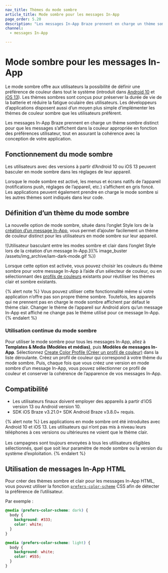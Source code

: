 ```yaml
---
nav_title: Thèmes du mode sombre
article_title: Mode sombre pour les messages In-App
page_order: 5.20
description: "Les messages In-App Braze prennent en charge un thème sombre distinct pour que les messages s’affichent dans la couleur appropriée en fonction des préférences utilisateur, tout en assurant la cohérence avec la conception de votre application."
channel:
  - messages In-App

---
```


# Mode sombre pour les messages In-App

Le mode sombre offre aux utilisateurs la possibilité de définir une préférence de couleur dans tout le système (introduit dans [Android 10](https://developer.android.com/guide/topics/ui/look-and-feel/darktheme) et [iOS 13](https://developer.apple.com/documentation/appkit/supporting_dark_mode_in_your_interface/)). Les thèmes sombres sont conçus pour préserver la durée de vie de la batterie et réduire la fatigue oculaire des utilisateurs. Les développeurs d’applications disposent aussi d’un moyen plus simple d’implémenter les thèmes de couleur sombre que les utilisateurs préfèrent.

Les messages In-App Braze prennent en charge un thème sombre distinct pour que les messages s’affichent dans la couleur appropriée en fonction des préférences utilisateur, tout en assurant la cohérence avec la conception de votre application.

## Fonctionnement du mode sombre

Les utilisateurs avec des versions à partir d’Android 10 ou iOS 13 peuvent basculer en mode sombre dans les réglages de leur appareil.

Lorsque le mode sombre est activé, les menus et écrans natifs de l’appareil (notifications push, réglages de l’appareil, etc.) s’affichent en gris foncé. Les applications peuvent également prendre en charge le mode sombre si les autres thèmes sont indiqués dans leur code.

## Définition d’un thème du mode sombre

La nouvelle option de mode sombre, située dans l’onglet Style lors de la [création d’un message In-App]({{site.baseurl}}/user_guide/message_building_by_channel/in-app_messages/create/), vous permet d’ajouter facilement un thème de couleur distinct pour les utilisateurs en mode sombre sur leur appareil.

![Utilisateur basculant entre les modes sombre et clair dans l’onglet Style lors de la création d’un message In-App.]({% image_buster /assets/img_archive/iam-dark-mode.gif %})

Lorsque cette option est activée, vous pouvez choisir les couleurs du thème sombre pour votre message In-App à l’aide d’un sélecteur de couleur, ou en sélectionnant des [profils de couleurs][2] existants pour réutiliser les thèmes clair et sombre existants.

{% alert note %}
Vous pouvez utiliser cette fonctionnalité même si votre application n’offre pas son propre thème sombre. Toutefois, les appareils qui ne prennent pas en charge le mode sombre affichent par défaut le thème clair. Changer le thème de l’appareil sur Android alors qu’un message In-App est affiché ne change pas le thème utilisé pour ce message In-App.
{% endalert %}

### Utilisation continue du mode sombre

Pour utiliser le mode sombre pour tous les messages In-App, allez à **Templates & Media (Modèles et médias)**, puis **Modèles de messages In-App**. Sélectionnez [Create Color Profile (Créer un profil de couleur)][2] dans la liste déroulante. Créez un profil de couleur qui correspond à votre thème du mode sombre. Puis, chaque fois que vous créez une version en mode sombre d’un message In-App, vous pouvez sélectionner ce profil de couleur et conserver la cohérence de l’apparence de vos messages In-App.

## Compatibilité

- Les utilisateurs finaux doivent employer des appareils à partir d’iOS version 13 ou Android version 10.
- SDK iOS Braze v3.21.0+ SDK Android Braze v3.8.0+ requis.

{% alert note %}
Les applications en mode sombre ont été introduites avec Android 10 et iOS 13. Les utilisateurs qui n’ont pas mis à niveau leurs téléphones à ces versions ou ultérieures ne voient que le thème clair. <br><br>Les campagnes sont toujours envoyées à tous les utilisateurs éligibles sélectionnés, quel que soit leur paramètre de mode sombre ou la version du système d’exploitation.
{% endalert %}

## Utilisation de messages In-App HTML

Pour créer des thèmes sombre et clair pour les messages In-App HTML, vous pouvez utiliser la fonction [`prefers-color-scheme`](https://developer.mozilla.org/en-US/docs/Web/CSS/@media/prefers-color-scheme) CSS afin de détecter la préférence de l’utilisateur.

Par exemple :

```css
@media (prefers-color-scheme: dark) {
  body {
    background: #333;
    color: white;
  }
}

@media (prefers-color-scheme: light) {
  body {
    background: white;
    color: #555;
  }
}
```

[2]: {{site.baseurl}}/user_guide/message_building_by_channel/in-app_messages/customize/#color-profile
